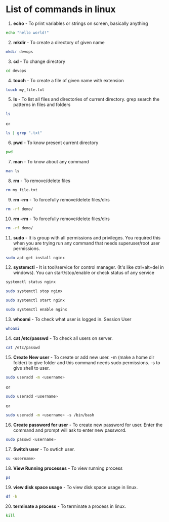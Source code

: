 # List of commands in linux

1. **echo** - To print variables or strings on screen,  basically anything
```sh
echo "hello world!"
```

2. **mkdir** - To create a directory of given name
```sh
mkdir devops
```

3. **cd** - To change directory
```sh
cd devops
```

4. **touch** - To create a file of given name with extension
```sh
touch my_file.txt
```

5. **ls** - To list all files and directories of current directory. grep search the patterns in files and folders
```sh
ls
```
or
```sh
ls | grep ".txt"
```


6. **pwd** - To know present current directory
```sh
pwd
```

7. **man** - To know about any command
```sh
man ls
```

8. **rm** - To remove/delete files 
```sh
rm my_file.txt
```

9. **rm -rm** - To forcefully remove/delete files/dirs 
```sh
rm -rf demo/
```

10. **rm -rm** - To forcefully remove/delete files/dirs 
```sh
rm -rf demo/
```

11. **sudo** - It is group with all permissions and privileges. You required this when you are trying run any command that needs superuser/root user permissions.
```sh
sudo apt-get install nginx
```

12. **systemctl** - It is tool/service for control manager. (It's like ctrl+alt+del in windows). You can start/stop/enable or check status of any service
```sh
systemctl status nginx
```
```sh
sudo systemctl stop nginx
```
```sh
sudo systemctl start nginx
```
```sh
sudo systemctl enable nginx
```

13. **whoami** - To check what user is logged in. Session User
```sh
whoami
```

14. **cat /etc/passwd** - To check all users on server.
```sh
cat /etc/passwd
```

15. **Create New user** - To create or add new user. -m (make a home dir folder) to give folder and this command needs sudo permissions. -s to give shell to user.
```sh
sudo useradd -m <username>
```
or
```sh
sudo useradd <username>
```
or 
```sh
sudo useradd -m <username> -s /bin/bash
```

16. **Create password for user** - To create new password for user. Enter the command and prompt will ask to enter new password.
```sh
sudo passwd <username>
```

17. **Switch user** - To swtich user.
```sh
su <username>
```

18. **View Running processes** - To view running process
```sh
ps
```

19. **view disk space usage** - To view disk space usage in linux.
```sh
df -h
```

20. **terminate a process** - To terminate a process in linux.
```sh
kill
```